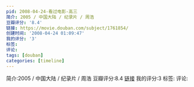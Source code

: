 ```yaml
---
pid: 2008-04-24-看过电影-高三
简介: 2005 / 中国大陆 / 纪录片 / 周浩
豆瓣评分: '8.4'
链接: https://movie.douban.com/subject/1761854/
创建时间: '2008-04-24 01:09:47'
我的评分: '3'
标签:
评论:
tags: [douban]
categories: [timeline]
---
```

简介:2005 / 中国大陆 / 纪录片 / 周浩
豆瓣评分:8.4
[链接](https://movie.douban.com/subject/1761854/)
我的评分:3
标签:
评论:
